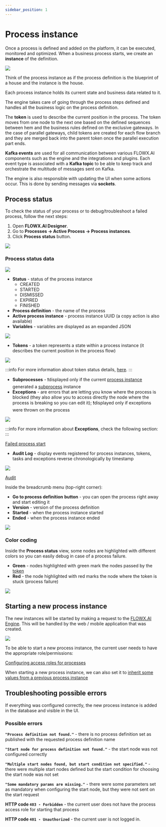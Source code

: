 ```yaml
---
sidebar_position: 1
---
```


# Process instance

Once a process is defined and added on the platform, it can be executed, monitored and optimized. When a business process starts, we create an **instance** of the definition. 

![](https://s3.eu-west-1.amazonaws.com/docx.flowx.ai/2.13/proc_instance_progress.png)

Think of the process instance as if the process definition is the blueprint of a house and the instance is the house.

Each process instance holds its current state and business data related to it.

The engine takes care of going through the process steps defined and handles all the business logic on the process definition.

The **token** is used to describe the current position in the process. The token moves from one node to the next one based on the defined sequences between hem and the business rules defined on the exclusive gateways. In the case of parallel gateways, child tokens are created for each flow branch and they are merged back into the parent token once the parallel execution part ends.

**Kafka events** are used for all communication between various FLOWX.AI components such as the engine and the integrations and plugins. Each event type is associated with a **Kafka topic** to be able to keep track and orchestrate the multitude of messages sent on Kafka.

The engine is also responsible with updating the UI when some actions occur. This is done by sending messages via **sockets**.

## Process status

To check the status of your process or to debug/troubleshoot a failed process, follow the next steps:

1. Open **FLOWX.AI Designer**.
2. Go to **Processes → Active Process → Process instances**.
3. Click **Process status** button.

![](https://s3.eu-west-1.amazonaws.com/docx.flowx.ai/2.13/process_status.png)

### Process status data

![](https://s3.eu-west-1.amazonaws.com/docx.flowx.ai/2.13/process_status_data.png)

* **Status** - status of the process instance
  * CREATED
  * STARTED
  * DISMISSED
  * EXPIRED
  * FINISHED
* **Process definition** - the name of the process
* **Active process instance** - process instance UUID (a copy action is also available)
* **Variables** - variables are displayed as an expanded JSON

![](https://s3.eu-west-1.amazonaws.com/docx.flowx.ai/2.13/process_variables.png)

* **Tokens** - a token represents a state within a process instance (it describes the current position in the process flow)

![](https://s3.eu-west-1.amazonaws.com/docx.flowx.ai/2.13/process_tokens.png)

:::info
For more information about token status details, [here](../../../token).
:::

* **Subprocesses** - :exclamation:displayed only if the current [process instance](process-instance.md) generated a [subprocess](../../subprocess.md) instance
* **Exceptions** - are errors that are letting you know where the process is blocked (they also allow you to access directly the node where the process is breaking so you can edit it); :exclamation:displayed only if exceptions were thrown on the process

![](https://s3.eu-west-1.amazonaws.com/docx.flowx.ai/2.13/process_exceptions.png)

:::info
For more information about **Exceptions**, check the following section:
:::

[Failed process start](../failed-process-start.md)

* **Audit Log** - display events registered for process instances, tokens, tasks and exceptions reverse chronologically by timestamp

![](https://s3.eu-west-1.amazonaws.com/docx.flowx.ai/2.13/process_status_audit.png)

[Audit](../../../../platform-deep-dive/core-components/core-extensions/audit)

Inside the breadcrumb menu (top-right corner):

* **Go to process definition** **button** - you can open the process right away and start editing it
* **Version** - version of the process definition
* **Started** - when the process instance started
* **Ended** - when the process instance ended

![](https://s3.eu-west-1.amazonaws.com/docx.flowx.ai/2.13/process_export_smth.png)

### Color coding

Inside the **Process status** view, some nodes are highlighted with different colors so you can easily debug in case of a process failure.

* **Green** - nodes highlighted with green mark the nodes passed by the [token](../../../token.md)
* **Red** - the node highlighted with red marks the node where the token is stuck (process failure)

![](https://s3.eu-west-1.amazonaws.com/docx.flowx.ai/2.13/color_coding.gif)

## Starting a new process instance

The new instances will be started by making a request to the [FLOWX.AI Engine](../../../../platform-deep-dive/core-components/flowx-engine). This will be handled by the web / mobile application that was created.

![](https://s3.eu-west-1.amazonaws.com/docx.flowx.ai/2.13/process_instance_diagram.png)

To be able to start a new process instance, the current user needs to have the appropriate role/permissions:

[Configuring access roles for processes](../../../../platform-setup-guides/flowx-engine-setup-guide/configuring-access-roles-for-processes.md)

When starting a new process instance, we can also set it to [inherit some values from a previous process instance](../../../../platform-deep-dive/core-components/flowx-engine.md#orchestration)
## Troubleshooting possible errors

If everything was configured correctly, the new process instance is added in the database and visible in the UI.

### Possible errors

**`"Process definition not found."`** - there is no process definition set as published with the requested process definition name

**`"Start node for process definition not found."`** - the start node was not configured correctly

**`"Multiple start nodes found, but start condition not specified."`** - there were multiple start nodes defined but the start condition for choosing the start node was not set

**`"Some mandatory params are missing."`** - there were some parameters set as mandatory when configuring the start node, but they were not sent on the start request

**HTTP code `403 - Forbidden`** - the current user does not have the process access role for starting that process

**HTTP code `401 - Unauthorized`** - the current user is not logged in.